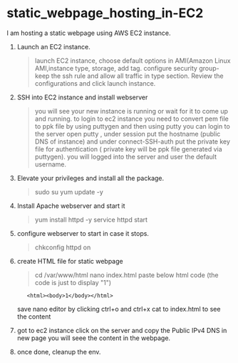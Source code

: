 
# static_webpage_hosting_in-EC2
I am hosting a static webpage using AWS EC2 instance.
1. Launch an EC2 instance.
   >launch EC2 instance, choose default options in AMI(Amazon Linux AMI,instance type, storage, add tag.
   configure security group- keep the ssh rule and allow all traffic in type section.
   Review the configurations and click launch instance.
2. SSH into EC2 instance and install webserver
   >you will see your new instance is running or wait for it to come up and running.
   to login to ec2 instance you need to convert pem file to ppk file by using puttygen and then using putty you can login to the server
   open putty , under session put the hostname (public DNS of instance) and under connect-SSH-auth put the private key file for authentication ( private key will be      ppk file generated via puttygen). you will logged into the server and user the default username.
3. Elevate your privileges and install all the package.
   >sudo su
   yum update -y
4. Install Apache webserver and start it
   >yum install httpd -y
   service httpd start
5. configure webserver to start in case it stops.
   >chkconfig httpd on
6. create HTML file for static webpage
   >cd /var/www/html
   nano index.html
   paste below html code (the code is just to display "1")
   
          <html><body>1</body></html>
       

       
   save nano editor by clicking ctrl+o and ctrl+x
   cat to index.html to see the content
7. got to ec2 instance click on the server and copy the Public IPv4 DNS in new page you will seee the content in the webpage.
8. once done, cleanup the env.

   
